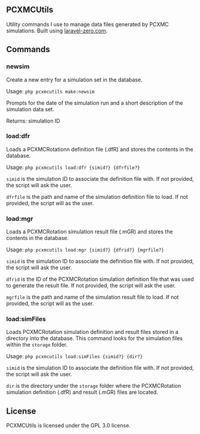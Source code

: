 ## PCXMCUtils
Utility commands I use to manage data files generated by PCXMC simulations.  Built using [laravel-zero.com](https://laravel-zero.com/).

## Commands
### newsim
Create a new entry for a simulation set in the database.

Usage: `php pcxmcutils make:newsim`

Prompts for the date of the simulation run and a short description of the simulation data set.

Returns: simulation ID

### load:dfr
Loads a PCXMCRotationn definition file (.dfR) and stores the contents in the database.

Usage: `php pcxmcutils load:dfr {simid?} {dfrfile?}`

`simid` is the simulation ID to associate the definition file with.  If not provided, the script will ask the user.

`dfrfile` is the path and name of the simulation definition file to load.  If not provided, the script will as the user.

### load:mgr
Loads a PCXMCRotation simulation result file (.mGR) and stores the contents in the database.

Usage: `php pcxmcutils load:mgr {simid?} {dfrid?} {mgrfile?}`

`simid` is the simulation ID to associate the definition file with.  If not provided, the script will ask the user.

`dfrid` is the ID of the PCXMCRotation simulation definition file that was used to generate the result file.  If not provided, the script will ask the user.

`mgrfile` is the path and name of the simulation result file to load.  If not provided, the script will as the user.

### load:simFiles
Loads PCXMCRotation simulation definition and result files stored in a directory into the database.  This command looks for the simulation files within the `storage` folder.

Usage: `php pcxmcutils load:simFiles {simid?} {dir?}`

`simid` is the simulation ID to associate the definition file with.  If not provided, the script will ask the user.

`dir` is the directory under the `storage` folder where the PCXMCRotation simulation definition (.dfR) and result (.mGR) files are located.

## License

PCXMCUtils is licensed under the GPL 3.0 license.
